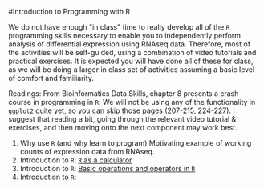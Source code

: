 #Introduction to Programming with R

 We do not have enough "in class" time to really develop all of the `R` programming skills necessary to enable you to independently perform analysis of differential expression using RNAseq data. Therefore, most of the activities will be self-guided, using a combination of video tutorials and practical exercises. It is expected you will have done all of these for class, as we will be doing a larger in class set of activities assuming a basic level of comfort and familiarity.

Readings: From Bioinformatics Data Skills, chapter 8 presents a crash course in programming in `R`. We will not be using any of the functionality in `ggplot2` quite yet, so you can skip those pages (207-215, 224-227). I suggest that reading a bit, going through the relevant video tutorial & exercises, and then moving onto the next component may work best.


1. Why use `R` (and why learn to program):Motivating example of working counts of expression data from RNAseq.
2. Introduction to `R`: [`R` as a calculator](https://youtu.be/Kyxx9_NLlUY/0.jpg)
3. Introduction to `R`: [Basic operations and operators in `R`](https://www.youtube.com/watch?v=UrtWeRPpWCw)
4. Introduction to `R`: 
